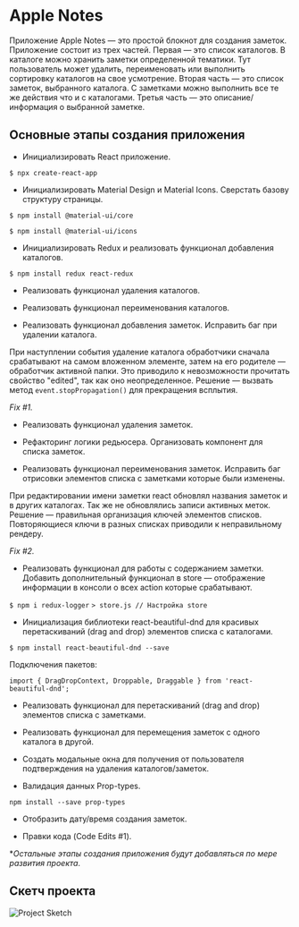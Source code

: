 # Apple Notes

Приложение Apple Notes — это простой блокнот для создания заметок. Приложение состоит из трех частей. Первая — это список каталогов. В каталоге можно хранить заметки определенной тематики. Тут пользователь может удалить, переименовать или выполнить сортировку каталогов на свое усмотрение. Вторая часть — это список заметок, выбранного каталога. С заметками можно выполнить все те же действия что и с каталогами. Третья часть — это описание/информация о выбранной заметке. 

## Основные этапы создания приложения

- Инициализировать React приложение.

`$ npx create-react-app`

- Инициализировать Material Design и Material Icons. Сверстать базову структуру страницы.

`$ npm install @material-ui/core`

`$ npm install @material-ui/icons`

- Инициализировать Redux и реализовать функционал добавления каталогов.

`$ npm install redux react-redux`

- Реализовать функционал удаления каталогов.

- Реализовать функционал переименования каталогов.

- Реализовать функционал добавления заметок. Исправить баг при удалении каталога.

При наступлении события удаление каталога обработчики сначала срабатывают на самом вложенном элементе, затем на его родителе — обработчик активной папки. Это приводило к невозможности прочитать свойство "edited", так как оно неопределенное. Решение — вызвать метод `event.stopPropagation()` для прекращения всплытия.

*Fix #1.*

- Реализовать функционал удаления заметок.

- Рефакторинг логики редьюсера. Организовать компонент для списка заметок.

- Реализовать функционал переименования заметок. Исправить баг отрисовки элементов списка с заметками которые были изменены.

При редактировании имени заметки react обновлял названия заметок и в других каталогах. Так же не обновлялись записи активных меток. Решение — правильная организация ключей элементов списков. Повторяющиеся ключи в разных списках приводили к неправильному рендеру.

*Fix #2.*

- Реализовать функционал для работы с содержанием заметки. Добавить дополнительный функционал в store — отображение информации в консоли о всех action которые срабатывают.

`$ npm i redux-logger`
`> store.js // Настройка store`

- Инициализация библиотеки react-beautiful-dnd для красивых перетаскиваний (drag and drop) элементов списка с каталогами.

`$ npm install react-beautiful-dnd --save`

Подключения пакетов:

`import { DragDropContext, Droppable, Draggable } from 'react-beautiful-dnd';`

- Реализовать функционал для перетаскиваний (drag and drop) элементов списка с заметками.

- Реализовать функционал для перемещения заметок с одного каталога в другой.

- Создать модальные окна для получения от пользователя подтверждения на удаления каталогов/заметок.

- Валидация данных Prop-types.

`npm install --save prop-types`

- Отобразить дату/время создания заметок.

- Правки кода (Code Edits #1).

**Остальные этапы создания приложения будут добавляться по мере развития проекта*.

## Скетч проекта

![Project Sketch](https://i.pinimg.com/originals/d7/b3/6e/d7b36eee8894e506e4394dede644be9f.png)